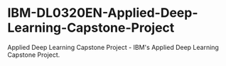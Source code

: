 # IBM-DL0320EN-Applied-Deep-Learning-Capstone-Project
Applied Deep Learning Capstone Project - IBM's Applied Deep Learning Capstone Project.

